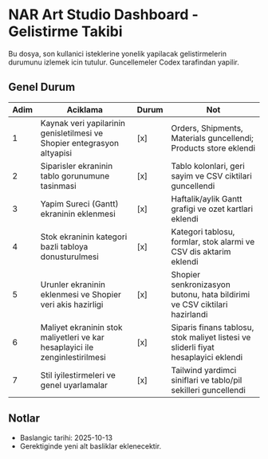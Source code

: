 # NAR Art Studio Dashboard - Gelistirme Takibi

Bu dosya, son kullanici isteklerine yonelik yapilacak gelistirmelerin durumunu izlemek icin tutulur. Guncellemeler Codex tarafindan yapilir.

## Genel Durum
| Adim | Aciklama | Durum | Not |
| --- | --- | --- | --- |
| 1 | Kaynak veri yapilarinin genisletilmesi ve Shopier entegrasyon altyapisi | [x] | Orders, Shipments, Materials guncellendi; Products store eklendi |
| 2 | Siparisler ekraninin tablo gorunumune tasinmasi | [x] | Tablo kolonlari, geri sayim ve CSV ciktilari guncellendi |
| 3 | Yapim Sureci (Gantt) ekraninin eklenmesi | [x] | Haftalik/aylik Gantt grafigi ve ozet kartlari eklendi |
| 4 | Stok ekraninin kategori bazli tabloya donusturulmesi | [x] | Kategori tablosu, formlar, stok alarmi ve CSV dis aktarim eklendi |
| 5 | Urunler ekraninin eklenmesi ve Shopier veri akis hazirligi | [x] | Shopier senkronizasyon butonu, hata bildirimi ve CSV ciktilari hazirlandi |
| 6 | Maliyet ekraninin stok maliyetleri ve kar hesaplayici ile zenginlestirilmesi | [x] | Siparis finans tablosu, stok maliyet listesi ve sliderli fiyat hesaplayici eklendi |
| 7 | Stil iyilestirmeleri ve genel uyarlamalar | [x] | Tailwind yardimci siniflari ve tablo/pil sekilleri guncellendi |

## Notlar
- Baslangic tarihi: 2025-10-13
- Gerektiginde yeni alt basliklar eklenecektir.
